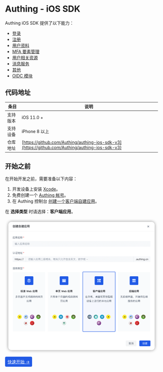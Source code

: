 # Authing - iOS SDK

<LastUpdated/>

Authing iOS SDK 提供了以下能力：

* [登录](./apis/login.md)
* [注册](./apis/register.md)
* [用户资料](./apis/user.md)
* [MFA 要素管理](./apis/mfa.md)
* [用户相关资源](./apis/user-resources.md)
* [消息服务](./apis/message.md)
* [其他](./apis/utils.md)
* [OIDC 模块](./apis/oidc.md)

## 代码地址

| 条目     | 说明                                        |
| -------- | ------------------------------------------- |
| 支持版本 | iOS 11.0 +  
| 支持设备 | iPhone 8 以上  
| 仓库地址 | [https://github.com/Authing/authing-ios-sdk-v3](https://github.com/Authing/authing-ios-sdk-v3) |

## 开始之前

在开始开发之前，需要准备以下内容：

1. 开发设备上安装 [Xcode](https://developer.apple.com/xcode/)。
2. 免费创建一个 [Authing 帐号](https://www.authing.cn/)。
3. 在 Authing 控制台 [创建一个客户端自建应用](/guides/app-new/create-app/create-app.md)。

在 **选择类型** 时请选择：**客户端应用**。

<img src="./images/create_client_application.png" alt="drawing" width="620"/>

<span style="background-color: #215ae5;a:link:color:#FFF;padding:8px;border-radius: 4px;"><a href="./quick.html" style="color:#FFF;">快速开始 →</a>
</span>

<br>